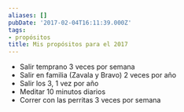 ```yaml
---
aliases: []
pubDate: '2017-02-04T16:11:39.000Z'
tags:
- propósitos
title: Mis propósitos para el 2017
---
```


* Salir temprano 3 veces por semana
* Salir en familia (Zavala y Bravo) 2 veces por año
* Salir los 3, 1 vez por año
* Meditar 10 minutos diarios
* Correr con las perritas 3 veces por semana